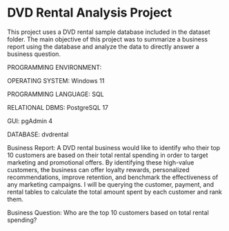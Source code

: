 <H1>DVD Rental Analysis Project</H1>
This project uses a DVD rental sample database included in the dataset folder. The main objective of this project was to 
summarize a business report using the database and analyze the data to directly answer a business question.

<p>PROGRAMMING ENVIRONMENT:
    <p>OPERATING SYSTEM: Windows 11</p>
    <p>PROGRAMMING LANGUAGE: SQL </p>
    <p>RELATIONAL DBMS: PostgreSQL 17</p>
    <p>GUI: pgAdmin 4</p>
    <p>DATABASE: dvdrental</p></p>

Business Report: A DVD rental business would like to identify who their top 10 customers are based on their total rental spending
in order to target marketing and promotional offers. By identifying these high-value customers, the business can offer loyalty rewards,
personalized recommendations, improve retention, and benchmark the effectiveness of any marketing campaigns. I will be querying the
customer, payment, and rental tables to calculate the total amount spent by each customer and rank them.

Business Question: Who are the top 10 customers based on total rental spending?
